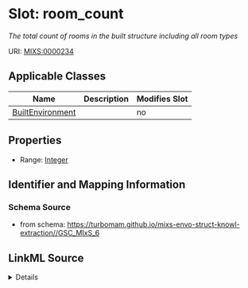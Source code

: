 # Slot: room_count


_The total count of rooms in the built structure including all room types_



URI: [MIXS:0000234](https://w3id.org/mixs/0000234)



<!-- no inheritance hierarchy -->




## Applicable Classes

| Name | Description | Modifies Slot |
| --- | --- | --- |
[BuiltEnvironment](BuiltEnvironment.md) |  |  no  |







## Properties

* Range: [Integer](Integer.md)





## Identifier and Mapping Information







### Schema Source


* from schema: https://turbomam.github.io/mixs-envo-struct-knowl-extraction//GSC_MIxS_6




## LinkML Source

<details>
```yaml
name: room_count
description: The total count of rooms in the built structure including all room types
title: room count
notes:
- count
- room
from_schema: https://turbomam.github.io/mixs-envo-struct-knowl-extraction//GSC_MIxS_6
rank: 1000
slot_uri: MIXS:0000234
multivalued: false
alias: room_count
domain_of:
- BuiltEnvironment
range: integer
required: false
recommended: false

```
</details>